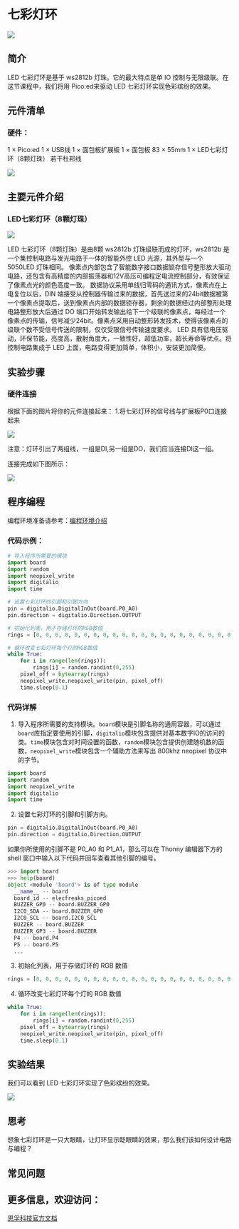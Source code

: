 ﻿---
sidebar_position: 14
sidebar_label: 七彩灯环
---


# 七彩灯环


![](https://wiki-media-ef.oss-cn-hongkong.aliyuncs.com//images/pico-ed-starter-kit-case-11-01.png)

## 简介
LED 七彩灯环是基于 ws2812b 灯珠。它的最大特点是单 IO 控制与无限级联。在这节课程中，我们将用 Pico:ed来驱动 LED 七彩灯环实现色彩缤纷的效果。

## 元件清单

### 硬件：
1 × Pico:ed
1 × USB线
1 × 面包板扩展板
1 × 面包板 83 × 55mm
1 × LED七彩灯环（8颗灯珠）
若干杜邦线

![](https://wiki-media-ef.oss-cn-hongkong.aliyuncs.com//images/pico-ed-starter-kit-case-11-02.png)

## 主要元件介绍

### LED七彩灯环（8颗灯珠）

![](https://wiki-media-ef.oss-cn-hongkong.aliyuncs.com//images/pico-ed-starter-kit-case-11-03.png)

LED 七彩灯环（8颗灯珠）是由8颗 ws2812b 灯珠级联而成的灯环，ws2812b 是一个集控制电路与发光电路于一体的智能外控 LED 光源，其外型与一个 5050LED 灯珠相同。
像素点内部包含了智能数字接口数据锁存信号整形放大驱动电路，还包含有高精度的内部振荡器和12V高压可编程定电流控制部分，有效保证了像素点光的颜色高度一致。
数据协议采用单线归零码的通讯方式，像素点在上电复位以后，DIN 端接受从控制器传输过来的数据，首先送过来的24bit数据被第一个像素点提取后，送到像素点内部的数据锁存器，剩余的数据经过内部整形处理电路整形放大后通过 DO 端口开始转发输出给下一个级联的像素点，每经过一个像素点的传输，信号减少24bit。像素点采用自动整形转发技术，使得该像素点的级联个数不受信号传送的限制，仅仅受限信号传输速度要求。
LED 具有低电压驱动，环保节能，亮度高，散射角度大，一致性好，超低功率，超长寿命等优点。将控制电路集成于 LED 上面，电路变得更加简单，体积小，安装更加简便。

## 实验步骤

### 硬件连接
根据下面的图片将你的元件连接起来：
1.将七彩灯环的信号线与扩展板P0口连接起来

![](https://wiki-media-ef.oss-cn-hongkong.aliyuncs.com//images/pico-ed-starter-kit-case-11-04.png)

注意：灯环引出了两组线，一组是DI,另一组是DO，我们应当连接DI这一组。

连接完成如下图所示：

![](https://wiki-media-ef.oss-cn-hongkong.aliyuncs.com//images/pico-ed-starter-kit-case-11-05.png)


## 程序编程
编程环境准备请参考：[编程环境介绍](https://www.yuque.com/elecfreaks-learn/picoed/er7nuh)

### 代码示例：
```python
# 导入程序所需要的模块
import board
import random
import neopixel_write
import digitalio
import time

# 设置七彩灯环的引脚和引脚方向
pin = digitalio.DigitalInOut(board.P0_A0)
pin.direction = digitalio.Direction.OUTPUT

# 初始化列表，用于存储灯环的RGB数值
rings = [0, 0, 0, 0, 0, 0, 0, 0, 0, 0, 0, 0, 0, 0, 0, 0, 0, 0, 0, 0, 0, 0, 0, 0]

# 循环改变七彩灯环每个灯的RGB数值
while True:
    for i in range(len(rings)):
        rings[i] = random.randint(0,255)
    pixel_off = bytearray(rings)
    neopixel_write.neopixel_write(pin, pixel_off)
    time.sleep(0.1)
```

### 代码详解

1. 导入程序所需要的支持模块。`board`模块是引脚名称的通用容器，可以通过`board`库指定要使用的引脚，`digitalio`模块包含提供对基本数字IO的访问的类。`time`模块包含对时间设置的函数，`random`模块包含提供创建随机数的函数，`neopixel_write`模块包含一个辅助方法来写出 800khz neopixel 协议中的字节。
```python
import board
import random
import neopixel_write
import digitalio
import time
```

2. 设置七彩灯环的引脚和引脚方向。
```python
pin = digitalio.DigitalInOut(board.P0_A0)
pin.direction = digitalio.Direction.OUTPUT
```
如果你所使用的引脚不是 P0_A0 和 P1_A1，那么可以在 Thonny 编辑器下方的 shell 窗口中输入以下代码并回车查看其他引脚的编号。
```python
>>> import board
>>> help(board)
object <module 'board'> is of type module
  __name__ -- board
  board_id -- elecfreaks_picoed
  BUZZER_GP0 -- board.BUZZER_GP0
  I2C0_SDA -- board.BUZZER_GP0
  I2C0_SCL -- board.I2C0_SCL
  BUZZER -- board.BUZZER
  BUZZER_GP3 -- board.BUZZER
  P4 -- board.P4
  P5 -- board.P5
  ...
```

3. 初始化列表，用于存储灯环的 RGB 数值
```python
rings = [0, 0, 0, 0, 0, 0, 0, 0, 0, 0, 0, 0, 0, 0, 0, 0, 0, 0, 0, 0, 0, 0, 0, 0]
```

4. 循环改变七彩灯环每个灯的 RGB 数值
```python
while True:
    for i in range(len(rings)):
        rings[i] = random.randint(0,255)
    pixel_off = bytearray(rings)
    neopixel_write.neopixel_write(pin, pixel_off)
    time.sleep(0.1)
```

## 实验结果
我们可以看到 LED 七彩灯环实现了色彩缤纷的效果。

![](https://wiki-media-ef.oss-cn-hongkong.aliyuncs.com//images/pico-ed-starter-kit-case-11.gif)

## 思考
想象七彩灯环是一只大眼睛，让灯环显示眨眼睛的效果，那么我们该如何设计电路与编程？

## 常见问题

## 更多信息，欢迎访问：
[恩孚科技官方文档](https://www.elecfreaks.com/learn-en/)
